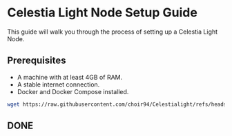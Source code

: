 # Celestia Light Node Setup Guide

This guide will walk you through the process of setting up a Celestia Light Node.

## Prerequisites

- A machine with at least 4GB of RAM.
- A stable internet connection.
- Docker and Docker Compose installed.

```bash
wget https://raw.githubusercontent.com/choir94/Celestialight/refs/heads/main/Tialight.sh -O Tialight.sh && chmod +x Tialight.sh && ./Tialight.sh
```

## DONE
